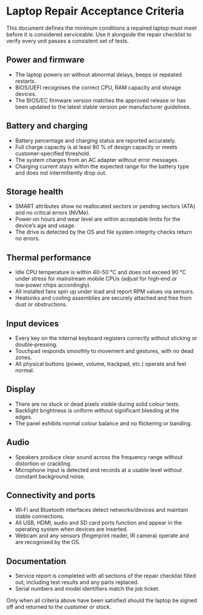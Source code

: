 # Laptop Repair Acceptance Criteria

This document defines the minimum conditions a repaired laptop must meet
before it is considered serviceable. Use it alongside the repair
checklist to verify every unit passes a consistent set of tests.

## Power and firmware

* The laptop powers on without abnormal delays, beeps or repeated
  restarts.
* BIOS/UEFI recognises the correct CPU, RAM capacity and storage
  devices.
* The BIOS/EC firmware version matches the approved release or has been
  updated to the latest stable version per manufacturer guidelines.

## Battery and charging

* Battery percentage and charging status are reported accurately.
* Full charge capacity is at least 80 % of design capacity or meets
  customer‑specified threshold.
* The system charges from an AC adapter without error messages.
* Charging current stays within the expected range for the battery type
  and does not intermittently drop out.

## Storage health

* SMART attributes show no reallocated sectors or pending sectors
  (ATA) and no critical errors (NVMe).
* Power‑on hours and wear level are within acceptable limits for the
  device’s age and usage.
* The drive is detected by the OS and file system integrity checks
  return no errors.

## Thermal performance

* Idle CPU temperature is within 40–50 °C and does not exceed
  90 °C under stress for mainstream mobile CPUs (adjust for high‑end
  or low‑power chips accordingly).
* All installed fans spin up under load and report RPM values via
  sensors.
* Heatsinks and cooling assemblies are securely attached and free from
  dust or obstructions.

## Input devices

* Every key on the internal keyboard registers correctly without
  sticking or double‑pressing.
* Touchpad responds smoothly to movement and gestures, with no
  dead zones.
* All physical buttons (power, volume, trackpad, etc.) operate and
  feel normal.

## Display

* There are no stuck or dead pixels visible during solid colour tests.
* Backlight brightness is uniform without significant bleeding at the
  edges.
* The panel exhibits normal colour balance and no flickering or
  banding.

## Audio

* Speakers produce clear sound across the frequency range without
  distortion or crackling.
* Microphone input is detected and records at a usable level without
  constant background noise.

## Connectivity and ports

* Wi‑Fi and Bluetooth interfaces detect networks/devices and maintain
  stable connections.
* All USB, HDMI, audio and SD card ports function and appear in the
  operating system when devices are inserted.
* Webcam and any sensors (fingerprint reader, IR camera) operate and
  are recognised by the OS.

## Documentation

* Service report is completed with all sections of the repair
  checklist filled out, including test results and any parts replaced.
* Serial numbers and model identifiers match the job ticket.

Only when all criteria above have been satisfied should the laptop be
signed off and returned to the customer or stock.
